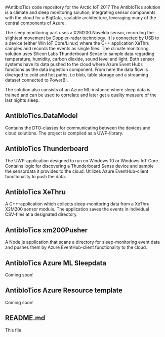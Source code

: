 #AntibIoTics code repository for the Arctic IoT 2017
The AntibIoTics solution is a climate and sleep monitoring solution, integrating sensor components with the cloud for a BigData, scalable architecture, leveraging many of the central components of Azure.

The sleep monitoring part uses a X2M200 Novelda sensor, recording the slightest movement by Doppler-radar technology. It is connected by USB to a device (either Win IoT Core/Linux) where the C++ application XeThru samples and records the events as single files.
The climate monitoring solution uses Silicon Labs Thunderboard Sense to sample data regarding temperature, humidity, carbon dioxide, sound level and light. Both sensor systems have its data pushed to the cloud where Azure Event Hubs functions as the data ingestion component. From here the data flow is diverged to cold and hot paths, i.e blob, table storage and a streaming dataset connected to PowerBI.

The solution also consists of an Azure ML-instance where sleep data is trained and can be used to correlate and later get a quality measure of the last nights sleep.

## AntibIoTics.DataModel
Contains the DTO-classes for communicating between the devices and cloud solutions. The project is compiled as a UWP-library.

## AntibIoTics Thunderboard
The UWP-application designed to run on Windows 10 or Windows IoT Core. Contains logic for discovering a Thunderboard Sense device and sample the sensordata it provides to the cloud. Utilizes Azure EventHub-client functionality to push the data.

## AntibIoTics XeThru
A C++-application which collects sleep-monitoring data from a XeThru X2M200 sensor module. The application saves the events in individual CSV-files at a designated directory.

## AntibIoTics xm200Pusher
A Node.js application that scans a directory for sleep-monitoring event data and pushes them by Azure EventHub-client functionality to the cloud.

## AntibIoTics Azure ML Sleepdata
Coming soon!

## AntibIoTics Azure Resource template
Coming soon!

## README.md
This file
